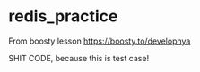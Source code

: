 # redis_practice
From boosty lesson
https://boosty.to/developnya

SHIT CODE, because this is test case!
